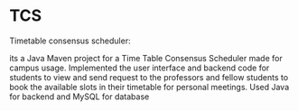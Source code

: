 # TCS
Timetable consensus scheduler:

<p> its a Java Maven project for a Time Table Consensus Scheduler made for campus usage. 
  Implemented the user interface and backend code for students to view and send request to the professors and fellow students to book the available slots in their timetable for personal meetings. 
  Used Java for backend and MySQL for database</p>

